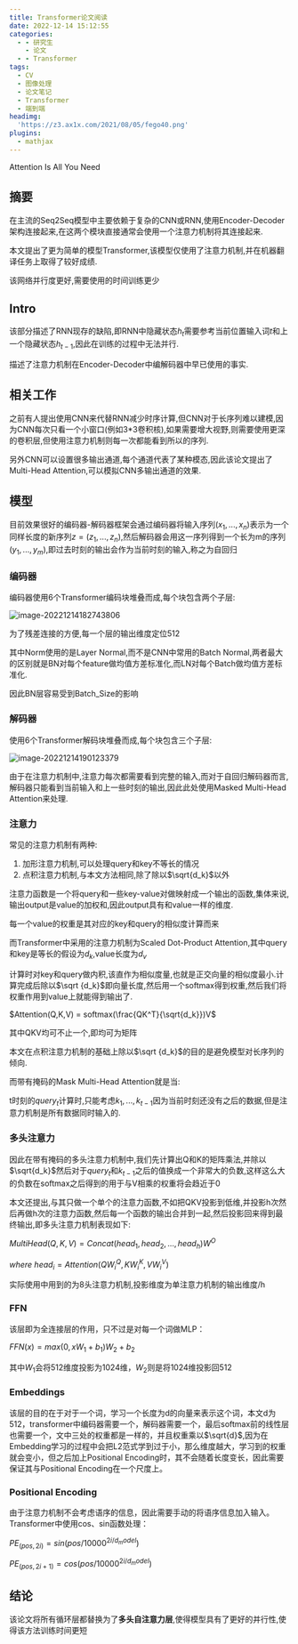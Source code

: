 ```yaml
---
title: Transformer论文阅读
date: 2022-12-14 15:12:55
categories:
  - - 研究生
    - 论文
  - - Transformer
tags:
  - CV
  - 图像处理
  - 论文笔记
  - Transformer
  - 端到端
headimg:
  'https://z3.ax1x.com/2021/08/05/fego40.png'
plugins:
  - mathjax
---
```


Attention Is All You Need
<!-- more -->

## 摘要

在主流的Seq2Seq模型中主要依赖于复杂的CNN或RNN,使用Encoder-Decoder架构连接起来,在这两个模块直接通常会使用一个注意力机制将其连接起来.

本文提出了更为简单的模型Transformer,该模型仅使用了注意力机制,并在机器翻译任务上取得了较好成绩.

该网络并行度更好,需要使用的时间训练更少

## Intro

该部分描述了RNN现存的缺陷,即RNN中隐藏状态$h_t$需要参考当前位置输入词$t$和上一个隐藏状态$h_{t-1}$,因此在训练的过程中无法并行.

描述了注意力机制在Encoder-Decoder中编解码器中早已使用的事实.

## 相关工作

之前有人提出使用CNN来代替RNN减少时序计算,但CNN对于长序列难以建模,因为CNN每次只看一个小窗口(例如3*3卷积核),如果需要增大视野,则需要使用更深的卷积层,但使用注意力机制则每一次都能看到所以的序列.

另外CNN可以设置很多输出通道,每个通道代表了某种模态,因此该论文提出了Multi-Head Attention,可以模拟CNN多输出通道的效果.

## 模型

目前效果很好的编码器-解码器框架会通过编码器将输入序列$(x_1, ...,x_n)$表示为一个同样长度的新序列$z=(z_1,...,z_n)$,然后解码器会用这一序列得到一个长为m的序列$(y_1,...,y_m)$,即过去时刻的输出会作为当前时刻的输入,称之为自回归

### 编码器

编码器使用6个Transformer编码块堆叠而成,每个块包含两个子层:

![image-20221214182743806](E:\EnderBlogSource\EnderBlog\source\images\MachineLearning\image-20221214182743806.png)

为了残差连接的方便,每一个层的输出维度定位512

其中Norm使用的是Layer Normal,而不是CNN中常用的Batch Normal,两者最大的区别就是BN对每个feature做均值方差标准化,而LN对每个Batch做均值方差标准化.

因此BN层容易受到Batch_Size的影响

### 解码器

使用6个Transformer解码块堆叠而成,每个块包含三个子层:

![image-20221214190123379](E:\EnderBlogSource\EnderBlog\source\images\MachineLearning\image-20221214190123379.png)

由于在注意力机制中,注意力每次都需要看到完整的输入,而对于自回归解码器而言,解码器只能看到当前输入和上一些时刻的输出,因此此处使用Masked Multi-Head Attention来处理.

### 注意力

常见的注意力机制有两种:

1. 加形注意力机制,可以处理query和key不等长的情况
2. 点积注意力机制,与本文方法相同,除了除以$\sqrt{d_k}$以外

注意力函数是一个将query和一些key-value对做映射成一个输出的函数,集体来说,输出output是value的加权和,因此output具有和value一样的维度.

每一个value的权重是其对应的key和query的相似度计算而来

而Transformer中采用的注意力机制为Scaled Dot-Product Attention,其中query和key是等长的假设为$d_k$,value长度为$d_v$

计算时对key和query做内积,该直作为相似度量,也就是正交向量的相似度最小.计算完成后除以$\sqrt {d_k}$即向量长度,然后用一个softmax得到权重,然后我们将权重作用到value上就能得到输出了.

$Attention(Q,K,V) = softmax(\frac{QK^T}{\sqrt{d_k}})V$

其中QKV均可不止一个,即均可为矩阵

本文在点积注意力机制的基础上除以$\sqrt {d_k}$的目的是避免模型对长序列的倾向.

而带有掩码的Mask Multi-Head Attention就是当:

t时刻的$query_t$计算时,只能考虑$k_1,...,k_{t-1}$因为当前时刻还没有之后的数据,但是注意力机制是所有数据同时输入的.

### 多头注意力

因此在带有掩码的多头注意力机制中,我们先计算出Q和K的矩阵乘法,并除以$\sqrt{d_k}$然后对于$query_t$和$k_{t-1}$之后的值换成一个非常大的负数,这样这么大的负数在softmax之后得到的用于与V相乘的权重将会趋近于0

本文还提出,与其只做一个单个的注意力函数,不如把QKV投影到低维,并投影h次然后再做h次的注意力函数,然后每一个函数的输出合并到一起,然后投影回来得到最终输出,即多头注意力机制表现如下:

$MultiHead(Q,K,V) = Concat(head_1, head_2, ...,head_h)W^O$

$where \ head_i = Attention(QW^Q_i, KW^K_i, VW^V_i)$

实际使用中用到的为8头注意力机制,投影维度为单注意力机制的输出维度/h

### FFN

该层即为全连接层的作用，只不过是对每一个词做MLP：

$FFN(x) = max(0, xW_1+b_1)W_2 + b_2$

其中$W_1$会将512维度投影为1024维，$W_2$则是将1024维投影回512

### Embeddings

该层的目的在于对于一个词，学习一个长度为d的向量来表示这个词，本文d为512，transformer中编码器需要一个，解码器需要一个，最后softmax前的线性层也需要一个，文中三处的权重都是一样的，并且权重乘以$\sqrt{d}$,因为在Embedding学习的过程中会把L2范式学到过于小，那么维度越大，学习到的权重就会变小，但之后加上Positional Encoding时，其不会随着长度变长，因此需要保证其与Positional Encoding在一个尺度上。

### Positional Encoding

由于注意力机制不会考虑语序的信息，因此需要手动的将语序信息加入输入。Transformer中使用cos、sin函数处理：

$PE_{(pos,2i)}=sin(pos/10000^{2i/d_model})$

$PE_{(pos,2i+1)}=cos(pos/10000^{2i/d_model})$

## 结论

该论文将所有循环层都替换为了**多头自注意力层**,使得模型具有了更好的并行性,使得该方法训练时间更短
